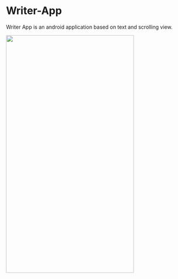 # Writer-App
Writer App is an android application based on text and scrolling view.
<p align="left">
<img src="app/src/main/res/drawable/ezgif.com-optimize.gif" width="350px" height="650px" >
</p>
